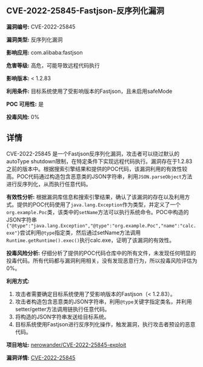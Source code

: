 ## CVE-2022-25845-Fastjson-反序列化漏洞

**漏洞编号:** CVE-2022-25845

**漏洞类型:** 反序列化漏洞

**影响应用:** com.alibaba:fastjson

**危害等级:** 高危，可能导致远程代码执行

**影响版本:** < 1.2.83

**利用条件:** 目标系统使用了受影响版本的Fastjson，且未启用safeMode

**POC 可用性:** 是

**投毒风险:** 0%

## 详情

CVE-2022-25845 是一个Fastjson反序列化漏洞，攻击者可以绕过默认的autoType shutdown限制，在特定条件下实现远程代码执行。漏洞存在于1.2.83之前的版本中。根据搜索引擎结果和提供的POC代码，该漏洞利用的有效性较高。POC代码通过构造包含恶意类的JSON字符串，利用`JSON.parseObject`方法进行反序列化，从而执行任意代码。  

**有效性分析:**
根据漏洞库信息和搜索引擎结果，确认了该漏洞的存在以及利用方式。提供的POC代码使用了`java.lang.Exception`作为类型，并定义了一个`org.example.Poc`类，该类中的`setName`方法可以执行系统命令。POC中构造的JSON字符串`{"@type":"java.lang.Exception","@type":"org.example.Poc","name":"calc.exe"}`尝试利用`@type`指定类，然后通过setName方法调用`Runtime.getRuntime().exec()`执行calc.exe，证明了该漏洞的有效性。  

**投毒风险分析:**
仔细分析了提供的POC代码仓库中的所有文件，未发现任何明显的投毒代码。所有代码都与漏洞利用相关，没有发现恶意行为，所以投毒风险评估为0%。

**利用方式:**
1.  攻击者需要确定目标系统使用了受影响版本的Fastjson（< 1.2.83）。
2.  攻击者构造包含恶意类的JSON字符串，利用`@type`关键字指定类名，并利用setter/getter方法调用链执行任意代码。
3.  将构造的JSON字符串发送给目标系统。
4.  目标系统使用Fastjson进行反序列化操作，触发漏洞，执行攻击者预设的恶意代码。

**项目地址:** [nerowander/CVE-2022-25845-exploit](https://github.com/nerowander/CVE-2022-25845-exploit)

**漏洞详情:** [CVE-2022-25845](https://nvd.nist.gov/vuln/detail/CVE-2022-25845)